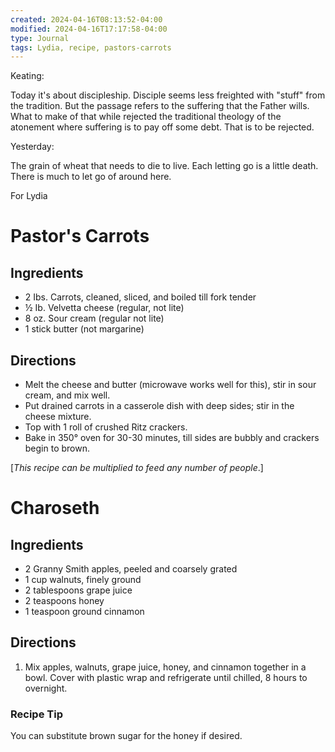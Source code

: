 ```yaml
---
created: 2024-04-16T08:13:52-04:00
modified: 2024-04-16T17:17:58-04:00
type: Journal
tags: Lydia, recipe, pastors-carrots
---
```


Keating:

Today it's about discipleship. Disciple seems less freighted with "stuff" from the tradition. But the passage refers to the suffering that the Father wills. What to make of that while rejected the traditional theology of the atonement where suffering is to pay off some debt. That is to be rejected.

Yesterday:

The grain of wheat that needs to die to live. Each letting go is a little death. There is much to let go of around here.

For Lydia

# Pastor's Carrots

## Ingredients

- 2 Ibs. Carrots, cleaned, sliced, and boiled till fork tender
- ½ Ib. Velvetta cheese (regular, not lite)
- 8 oz. Sour cream (regular not lite)
- 1 stick butter (not margarine)

## Directions

- Melt the cheese and butter (microwave works well for this), stir in sour cream, and mix well.
- Put drained carrots in a casserole dish with deep sides; stir in the cheese mixture.
- Top with 1 roll of crushed Ritz crackers.
- Bake in 350° oven for 30-30 minutes, till sides are bubbly and crackers begin to brown.

[*This recipe can be multiplied to feed any number of people*.]

# Charoseth

## Ingredients

-   2 Granny Smith apples, peeled and coarsely grated
-   1 cup walnuts, finely ground
-   2 tablespoons grape juice
-   2 teaspoons honey
-   1 teaspoon ground cinnamon

## Directions


1.  Mix apples, walnuts, grape juice, honey, and cinnamon together in a bowl. Cover with plastic wrap and refrigerate until chilled, 8 hours to overnight.
    

### Recipe Tip

You can substitute brown sugar for the honey if desired.
